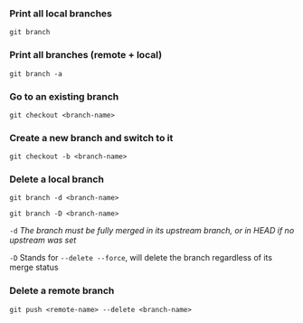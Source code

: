### Print all local branches

`git branch`

### Print all branches (remote + local)

`git branch -a`

### Go to an existing branch

`git checkout <branch-name>`

### Create a new branch and switch to it

`git checkout -b <branch-name>`

### Delete a local branch

`git branch -d <branch-name>`

`git branch -D <branch-name>`

`-d` *The branch must be fully merged in its upstream branch, or in HEAD if no upstream was set*

`-D` Stands for `--delete --force`, will delete the branch regardless of its merge status

### Delete a remote branch

`git push <remote-name> --delete <branch-name>`
